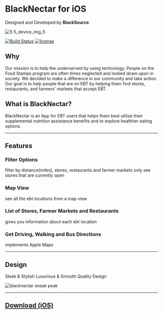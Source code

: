 BlackNectar for iOS
=========================================

Designed and Developed by **BlackSource**.

![5 5_device_img_5](https://cloud.githubusercontent.com/assets/20737269/21950061/0fb4218e-d9ac-11e6-9ec2-05a7c44e1b2f.jpg)

[![Build Status](https://travis-ci.org/BlackSourceLabs/BlackNectar-iOS.svg?branch=develop)](https://travis-ci.org/BlackSourceLabs/BlackNectar-iOS)
[![license](https://img.shields.io/github/license/BlackSourceLabs/BlackNectar-iOS.svg)]()

## Why
Our mission is to help the underserved by using technology. 
People on the Food Stamps program are often times neglected and looked down upon in society.
We decided to make a difference in our community and take action.
Our goal is to help people that are on EBT by helping them find stores, restaurants, and farmers' markets that accept EBT.


## What is BlackNectar?
BlackNectar is an App for EBT users that helps them best utilize their supplemental nutrition assistance benefits and to explore healthier eating options.

---

## Features

### Filter Options 
filter by distance(miles), stores, restaurants and farmer markets 
only see stores that are currently open 

### Map View
see all the ebt locations from a map view 

### List of Stores, Farmer Markets and Restaurants
gives you information about each ebt location

### Get Driving, Walking and Bus Directions 
implements Apple Maps 

---

## Design 
Sleek & Stylish 
Luxurious & Smooth
Quality Design

![blacknectar sneak peak](https://cloud.githubusercontent.com/assets/20737269/21948639/3ffd67c0-d9a1-11e6-9496-72c1d029c456.gif)

---

## [Download (iOS)](https://itunes.apple.com/us/app/blacknectar/id1188829547?mt=8)
